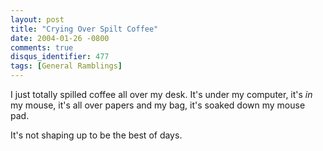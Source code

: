 ```yaml
---
layout: post
title: "Crying Over Spilt Coffee"
date: 2004-01-26 -0800
comments: true
disqus_identifier: 477
tags: [General Ramblings]
---
```

I just totally spilled coffee all over my desk. It's under my computer,
it's *in* my mouse, it's all over papers and my bag, it's soaked down my
mouse pad.
 
 It's not shaping up to be the best of days.
